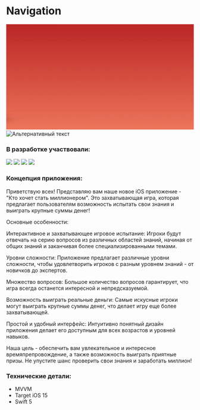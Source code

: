# Navigation
![Альтернативный текст](Navigation/Navigation/millionerGif.gif)
![Альтернативный текст](wwbm/Resource/millionerGif.gif)
### В разработке участвовали:
<p align="left"> 
<a href="https://github.com/dsm5e">
<img src="https://img.shields.io/badge/dsm5e-red"/></a>
<a href="https://github.com/ggrifonqq">
<img src="https://img.shields.io/badge/ggrifonqq-green"/></a>
<a href="https://github.com/NaumenkoVanya">
<img src="https://img.shields.io/badge/NaumenkoVanya-yellow"/></a>
<a href="https://github.com/MAKSIM89PW">
<img src="https://img.shields.io/badge/MAKSIM89PW-blue"/></a>
</p>

### Концепция приложения:
Приветствую всех! Представляю вам наше новое iOS приложение - "Кто хочет стать миллионером". Это захватывающая игра, которая предлагает пользователям возможность испытать свои знания и выиграть крупные суммы денег!

Основные особенности:

Интерактивное и захватывающее игровое испытание: Игроки будут отвечать на серию вопросов из различных областей знаний, начиная от общих знаний и заканчивая более специализированными темами.

Уровни сложности: Приложение предлагает различные уровни сложности, чтобы удовлетворить игроков с разным уровнем знаний - от новичков до экспертов.

Множество вопросов: Большое количество вопросов гарантирует, что игра всегда останется интересной и непредсказуемой.

Возможность выиграть реальные деньги: Самые искусные игроки могут выиграть крупные суммы денег, что делает игру еще более захватывающей.

Простой и удобный интерфейс: Интуитивно понятный дизайн приложения делает его доступным для всех возрастов и уровней навыков.

Наша цель - обеспечить вам увлекательное и интересное времяпрепровождение, а также возможность выиграть приятные призы. Не упустите шанс проверить свои знания и заработать миллион!

### Технические детали:
- MVVM 
- Target iOS 15
- Swift 5




